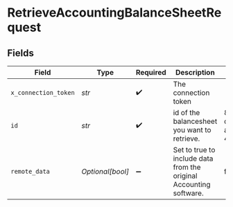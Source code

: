 # RetrieveAccountingBalanceSheetRequest


## Fields

| Field                                                              | Type                                                               | Required                                                           | Description                                                        | Example                                                            |
| ------------------------------------------------------------------ | ------------------------------------------------------------------ | ------------------------------------------------------------------ | ------------------------------------------------------------------ | ------------------------------------------------------------------ |
| `x_connection_token`                                               | *str*                                                              | :heavy_check_mark:                                                 | The connection token                                               |                                                                    |
| `id`                                                               | *str*                                                              | :heavy_check_mark:                                                 | id of the balancesheet you want to retrieve.                       | 801f9ede-c698-4e66-a7fc-48d19eebaa4f                               |
| `remote_data`                                                      | *Optional[bool]*                                                   | :heavy_minus_sign:                                                 | Set to true to include data from the original Accounting software. | false                                                              |